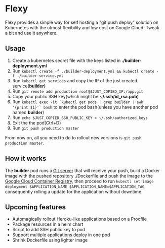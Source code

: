 # Flexy
Flexy provides a simple way for self hosting a "git push deploy" solution on Kubernetes with the utmost flexibility and low cost on Google Cloud. Tweak a bit and use it anywhere.

## Usage
1. Create a kubernetes secret file with the keys listed in **./builder-deployment.yml**
2. Run ```kubectl create -f ./builder-deployment.yml && kubectl create -f ./builder-service.yml```
3. Run ```kubectl get services``` and copy the IP of the just created service(**builder**)
4. Run ```git remote add production root@$JUST_COPIED_IP:/app.git```
5. Copy your public SSH key(which might be **~/.ssh/id_rsa.pub**)
6. Run ```kubectl exec -it `kubectl get pods | grep builder | awk '{print $1}'` bash``` to enter the pod bash(unless you have another pod named **builder**)
7. Run ```echo $JUST_COPIED_SSH_PUBLIC_KEY > ~/.ssh/authorized_keys```
8. Exit the the pod(Ctrl+D)
9. Run ```git push production master```

From now on, all you need to do to rollout new versions is ```git push production master```.

## How it works
The **builder** pod runs a [Git server](https://git-scm.com/book/en/v1/Git-on-the-Server) that will receive your push, build a Docker image with the pushed repository ./Dockerfile and push the image to the [Google Cloud Container Registry](https://cloud.google.com/container-registry), then proceed to run ```kubectl set image deployment $APPLICATION_NAME $APPLICATION_NAME=$APPLICATION_TAG```, consequently rolling a update for the application without downtime.

## Upcoming features
- Automagically rollout Heroku-like applications based on a Procfile
- Package resources in a helm chart
- Script to add SSH public key to pod
- Support multiple applications deploy in one pod
- Shrink Dockerfile using lighter image
